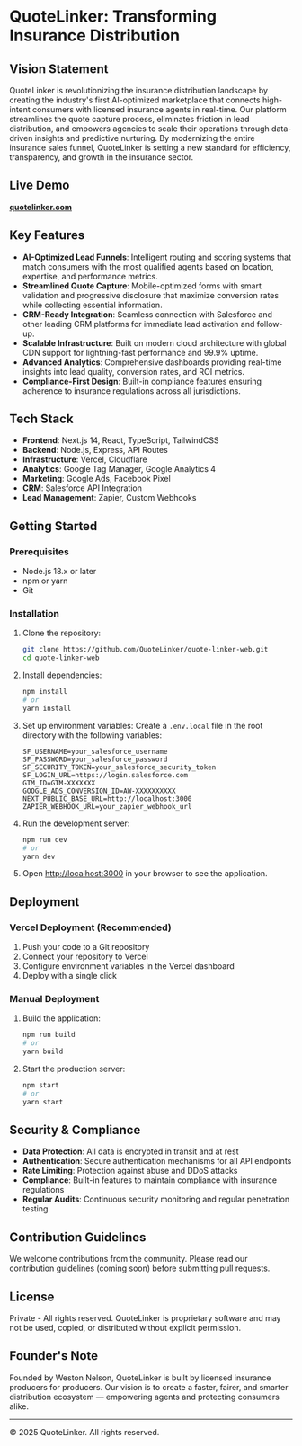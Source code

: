 # QuoteLinker: Transforming Insurance Distribution

## Vision Statement

QuoteLinker is revolutionizing the insurance distribution landscape by creating the industry's first AI-optimized marketplace that connects high-intent consumers with licensed insurance agents in real-time. Our platform streamlines the quote capture process, eliminates friction in lead distribution, and empowers agencies to scale their operations through data-driven insights and predictive nurturing. By modernizing the entire insurance sales funnel, QuoteLinker is setting a new standard for efficiency, transparency, and growth in the insurance sector.

## Live Demo

**[quotelinker.com](https://quotelinker.com)**

## Key Features

- **AI-Optimized Lead Funnels**: Intelligent routing and scoring systems that match consumers with the most qualified agents based on location, expertise, and performance metrics.
- **Streamlined Quote Capture**: Mobile-optimized forms with smart validation and progressive disclosure that maximize conversion rates while collecting essential information.
- **CRM-Ready Integration**: Seamless connection with Salesforce and other leading CRM platforms for immediate lead activation and follow-up.
- **Scalable Infrastructure**: Built on modern cloud architecture with global CDN support for lightning-fast performance and 99.9% uptime.
- **Advanced Analytics**: Comprehensive dashboards providing real-time insights into lead quality, conversion rates, and ROI metrics.
- **Compliance-First Design**: Built-in compliance features ensuring adherence to insurance regulations across all jurisdictions.

## Tech Stack

- **Frontend**: Next.js 14, React, TypeScript, TailwindCSS
- **Backend**: Node.js, Express, API Routes
- **Infrastructure**: Vercel, Cloudflare
- **Analytics**: Google Tag Manager, Google Analytics 4
- **Marketing**: Google Ads, Facebook Pixel
- **CRM**: Salesforce API Integration
- **Lead Management**: Zapier, Custom Webhooks

## Getting Started

### Prerequisites

- Node.js 18.x or later
- npm or yarn
- Git

### Installation

1. Clone the repository:
   ```bash
   git clone https://github.com/QuoteLinker/quote-linker-web.git
   cd quote-linker-web
   ```

2. Install dependencies:
   ```bash
   npm install
   # or
   yarn install
   ```

3. Set up environment variables:
   Create a `.env.local` file in the root directory with the following variables:
   ```
   SF_USERNAME=your_salesforce_username
   SF_PASSWORD=your_salesforce_password
   SF_SECURITY_TOKEN=your_salesforce_security_token
   SF_LOGIN_URL=https://login.salesforce.com
   GTM_ID=GTM-XXXXXXX
   GOOGLE_ADS_CONVERSION_ID=AW-XXXXXXXXXX
   NEXT_PUBLIC_BASE_URL=http://localhost:3000
   ZAPIER_WEBHOOK_URL=your_zapier_webhook_url
   ```

4. Run the development server:
   ```bash
   npm run dev
   # or
   yarn dev
   ```

5. Open [http://localhost:3000](http://localhost:3000) in your browser to see the application.

## Deployment

### Vercel Deployment (Recommended)

1. Push your code to a Git repository
2. Connect your repository to Vercel
3. Configure environment variables in the Vercel dashboard
4. Deploy with a single click

### Manual Deployment

1. Build the application:
   ```bash
   npm run build
   # or
   yarn build
   ```

2. Start the production server:
   ```bash
   npm start
   # or
   yarn start
   ```

## Security & Compliance

- **Data Protection**: All data is encrypted in transit and at rest
- **Authentication**: Secure authentication mechanisms for all API endpoints
- **Rate Limiting**: Protection against abuse and DDoS attacks
- **Compliance**: Built-in features to maintain compliance with insurance regulations
- **Regular Audits**: Continuous security monitoring and regular penetration testing

## Contribution Guidelines

We welcome contributions from the community. Please read our contribution guidelines (coming soon) before submitting pull requests.

## License

Private - All rights reserved. QuoteLinker is proprietary software and may not be used, copied, or distributed without explicit permission.

## Founder's Note

Founded by Weston Nelson, QuoteLinker is built by licensed insurance producers for producers. Our vision is to create a faster, fairer, and smarter distribution ecosystem — empowering agents and protecting consumers alike.

---

© 2025 QuoteLinker. All rights reserved. 